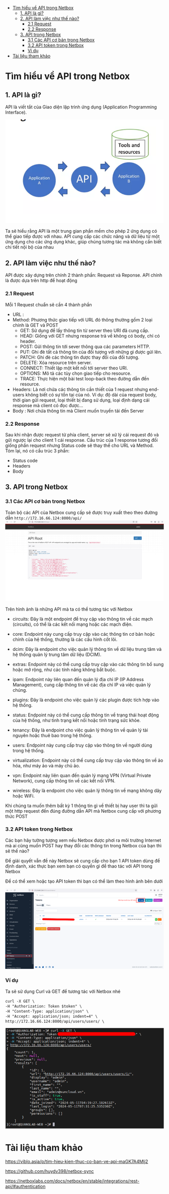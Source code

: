 - [Tìm hiểu về API trong Netbox](#tìm-hiểu-về-api-trong-netbox)
  - [1. API là gì?](#1-api-là-gì)
  - [2. API làm việc như thế nào?](#2-api-làm-việc-như-thế-nào)
    - [2.1 Request](#21-request)
    - [2.2 Response](#22-response)
  - [3. API trong Netbox](#3-api-trong-netbox)
    - [3.1 Các API cơ bản trong Netbox](#31-các-api-cơ-bản-trong-netbox)
    - [3.2 API token trong Netbox](#32-api-token-trong-netbox)
    - [Ví dụ](#ví-dụ)
- [Tài liệu tham khảo](#tài-liệu-tham-khảo)
# Tìm hiểu về API trong Netbox
## 1. API là gì?
API là viết tắt của Giao diện lập trình ứng dụng (Application Programming Interface).

![](../anh/Screenshot_33.png)

Ta sẽ hiểu rằng API là một trung gian phần mềm cho phép 2 ứng dụng có thể giao tiếp được với nhau. API cung cấp các chức năng và dữ liệu từ một ứng dụng cho các ứng dụng khác, giúp chúng tương tác mà không cần biết chi tiết nội bộ của nhau

## 2. API làm việc như thế nào?
API được xây dựng trên chính 2 thành phần: Request và Reponse. API chính là được dựa trên http để hoạt động
### 2.1 Request
Mỗi 1 Request chuẩn sẽ cần 4 thành phần
- URL :
- Method: Phương thức giao tiếp với URL đó thông thường gồm 2 loại chính là GET và POST
  - GET: Sử dụng để lấy thông tin từ server theo URI đã cung cấp.
  -  HEAD: Giống với GET nhưng response trả về không có body, chỉ có header.
  -  POST: Gửi thông tin tới sever thông qua các parameters HTTP.
  -  PUT: Ghi đè tất cả thông tin của đối tượng với những gì được gửi lên.
  -  PATCH: Ghi đè các thông tin được thay đổi của đối tượng.
  -  DELETE: Xóa resource trên server.
  -  CONNECT: Thiết lập một kết nối tới server theo URI.
  -  OPTIONS: Mô tả các tùy chọn giao tiếp cho resource.
  -  TRACE: Thực hiện một bài test loop-back theo đường dẫn đến resource.
- Headers: Là nơi chứa các thông tin cần thiết của 1 request nhưng end-users không biết có sự tồn tại của nó. Ví dụ: độ dài của request body, thời gian gửi request, loại thiết bị đang sử dụng, loại định dạng cái response mà client có đọc được…
- Body : Nơi chứa thông tin mà Client muốn truyền tải đến Server
### 2.2 Response
Sau khi nhận được request từ phía client, server sẽ xử lý cái request đó và gửi ngược lại cho client 1 cái response. Cấu trúc của 1 response tương đối giống phần request nhưng Status code sẽ thay thế cho URL và Method. Tóm lại, nó có cầu trúc 3 phần:

- Status code
- Headers
- Body

## 3. API trong Netbox
### 3.1 Các API cơ bản trong Netbox
Toàn bộ các API của Netbox cung cấp sẽ được truy xuất theo theo đường dẫn `http://172.16.66.124:8000/api/`
![](../anh/Screenshot_34.png)

Trên hình ảnh là những API mà ta có thể tương tác với  Netbox
- circuits: Đây là một endpoint để truy cập vào thông tin về các mạch (circuits), có thể là các kết nối mạng hoặc các mạch điện.

- core: Endpoint này cung cấp truy cập vào các thông tin cơ bản hoặc chính của hệ thống, thường là các cấu hình cốt lõi.

- dcim: Đây là endpoint cho việc quản lý thông tin về dữ liệu trung tâm và hệ thống quản lý trung tâm dữ liệu (DCIM).

- extras: Endpoint này có thể cung cấp truy cập vào các thông tin bổ sung hoặc mở rộng, như các tính năng không bắt buộc.

- ipam: Endpoint này liên quan đến quản lý địa chỉ IP (IP Address Management), cung cấp thông tin về các địa chỉ IP và việc quản lý chúng.

- plugins: Đây là endpoint cho việc quản lý các plugin được tích hợp vào hệ thống.

- status: Endpoint này có thể cung cấp thông tin về trạng thái hoạt động của hệ thống, như tình trạng kết nối hoặc tình trạng sức khỏe.

- tenancy: Đây là endpoint cho việc quản lý thông tin về quản lý tài nguyên hoặc thuê bao trong hệ thống.

- users: Endpoint này cung cấp truy cập vào thông tin về người dùng trong hệ thống.

- virtualization: Endpoint này có thể cung cấp truy cập vào thông tin về ảo hóa, như máy ảo và máy chủ ảo.

- vpn: Endpoint này liên quan đến quản lý mạng VPN (Virtual Private Network), cung cấp thông tin về các kết nối VPN.

- wireless: Đây là endpoint cho việc quản lý thông tin về mạng không dây hoặc WiFi.


Khi chúng ta muốn thêm bất kỳ 1 thông tin gì về thiết bị hay user thì ta gửi một http request đến đúng đường dẫn API mà Netbox cung cấp với phương thức POST

### 3.2 API token trong Netbox
Các bạn hãy tường tượng xem nếu Netbox được phơi ra môi trường Internet mà ai cũng muốn POST hay thay đổi các thông tin trong Netbox của bạn thì sẽ thế nào?

Để giải quyết vẫn đề này Netbox sẽ cung cấp cho bạn 1 API token dùng để định danh, xác thực bạn xem bạn có quyền gì để thao tác với API trong Netbox

Để có thể xem hoặc tạo API token thì bạn có thể làm theo hình ảnh bên dưới

![](../anh/Screenshot_35.png)

### Ví dụ
Ta sẽ sử dụng Curl và GET để tương tác với Netbox nhé
```
curl -X GET \
-H "Authorization: Token $token" \
-H "Content-Type: application/json" \
-H "Accept: application/json; indent=4" \
http://172.16.66.124:8000/api/users/users/ \
```

![](../anh/Screenshot_36.png)

# Tài liệu tham khảo
https://viblo.asia/p/tim-hieu-kien-thuc-co-ban-ve-api-maGK7A4Mlj2

https://github.com/huydv398/netbox-sync

https://netboxlabs.com/docs/netbox/en/stable/integrations/rest-api/#authentication